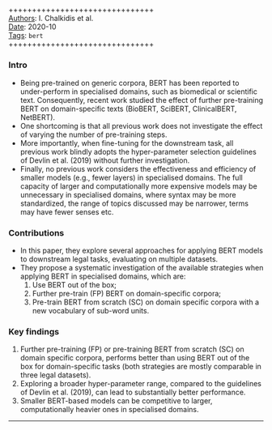 ##

+++++++++++++++++++++++++++++++  
<ins>Authors</ins>: I. Chalkidis et al.  
<ins>Date</ins>: 2020-10  
<ins>Tags</ins>: `bert`  
+++++++++++++++++++++++++++++++  


### Intro

- Being pre-trained on generic corpora, BERT has been reported to under-perform in specialised domains, such as biomedical or scientific text. Consequently, recent work studied the effect of further pre-training BERT on domain-specific texts (BioBERT, SciBERT, ClinicalBERT, NetBERT).
- One shortcoming is that all previous work does not investigate the effect of varying the number of pre-training steps.
- More importantly, when fine-tuning for the downstream task, all previous work blindly adopts the hyper-parameter selection guidelines of Devlin et al. (2019) without further investigation.
- Finally, no previous work considers the effectiveness and efficiency of smaller models (e.g., fewer layers) in specialised domains. The full capacity of larger and computationally more expensive models may be unnecessary in specialised domains, where syntax may be more standardized, the range of topics discussed may be narrower, terms may have fewer senses etc.


### Contributions

- In this paper, they explore several approaches for applying BERT models to downstream legal tasks, evaluating on multiple datasets.
- They propose a systematic investigation of the available strategies when applying BERT in specialised domains, which are:
  1. Use BERT out of the box;
  2. Further pre-train (FP) BERT on domain-specific corpora;
  3. Pre-train BERT from scratch (SC) on domain specific corpora with a new vocabulary of sub-word units.


### Key findings

1. Further pre-training (FP) or pre-training BERT from scratch (SC) on domain specific corpora, performs better than using BERT out of the box for domain-specific tasks (both strategies are mostly comparable in three legal datasets).
2. Exploring a broader hyper-parameter range, compared to the guidelines of Devlin et al. (2019), can lead to substantially better performance.
3. Smaller BERT-based models can be competitive to larger, computationally heavier ones in specialised domains.


***


